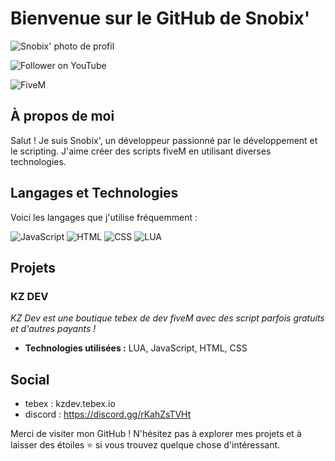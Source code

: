# Bienvenue sur le GitHub de Snobix' 

![Snobix' photo de profil ](https://i.ibb.co/J7mr53R/b9ffc88ad813f68a723558620ce3ff47.jpg)

![Follower on YouTube](https://img.shields.io/youtube/channel/subscribers/UC-g6RYebCBAJ_q6YDfcL87Q?style=social)

![FiveM](https://img.shields.io/badge/%7C%20FiveM-pink?style=for-the-badge&logo=fiveM&logoColor=black)


## À propos de moi
Salut ! Je suis Snobix', un développeur passionné par le développement et le scripting. J'aime créer des scripts fiveM en utilisant diverses technologies.

## Langages et Technologies
Voici les langages que j'utilise fréquemment :

![JavaScript](https://img.shields.io/badge/JavaScript-F7DF1E?style=for-the-badge&logo=javascript&logoColor=black)
![HTML](https://img.shields.io/badge/HTML-E34F26?style=for-the-badge&logo=html5&logoColor=white)
![CSS](https://img.shields.io/badge/CSS-1572B6?style=for-the-badge&logo=css3&logoColor=white)
![LUA](https://img.shields.io/badge/LUA-2C2D72?style=for-the-badge&logo=lua&logoColor=white)

## Projets

### KZ DEV
_KZ Dev est une boutique tebex de dev fiveM avec des script parfois gratuits et d'autres payants !_
- **Technologies utilisées :** LUA, JavaScript, HTML, CSS

## Social

- tebex : kzdev.tebex.io
- discord : https://discord.gg/rKahZsTVHt


Merci de visiter mon GitHub ! N'hésitez pas à explorer mes projets et à laisser des étoiles ⭐️ si vous trouvez quelque chose d'intéressant.



